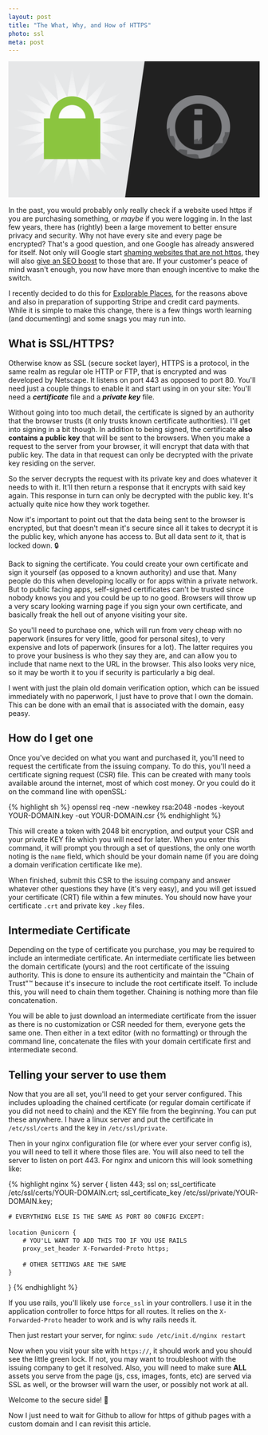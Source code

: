 ```yaml
---
layout: post
title: "The What, Why, and How of HTTPS"
photo: ssl
meta: post
---
```


![](/images/ssl.png)

In the past, you would probably only really check if a website used https if you are purchasing something, or *maybe* if you were logging in. In the last few years, there has (rightly) been a large movement to better ensure privacy and security. Why not have every site and every page be encrypted? That's a good question, and one Google has already answered for itself. Not only will Google start [shaming websites that are not https][shaming], they will also [give an SEO boost][seo] to those that are. <!--more-->If your customer's peace of mind wasn't enough, you now have more than enough incentive to make the switch.

I recently decided to do this for [Explorable Places][ep], for the reasons above and also in preparation of supporting Stripe and credit card payments. While it is simple to make this change, there is a few things worth learning (and documenting) and some snags you may run into.

## What is SSL/HTTPS?

Otherwise know as SSL (secure socket layer), HTTPS is a protocol, in the same realm as regular ole HTTP or FTP, that is encrypted and was developed by Netscape. It listens on port 443 as opposed to port 80. You'll need just a couple things to enable it and start using in on your site: You'll need a **_certificate_** file and a **_private key_** file.

Without going into too much detail, the certificate is signed by an authority that the browser trusts (it only trusts known certificate authorities). I'll get into signing in a bit though. In addition to being signed, the certificate **also contains a public key** that will be sent to the browsers. When you make a request to the server from your browser, it will encrypt that data with that public key. The data in that request can only be decrypted with the private key residing on the server.

So the server decrypts the request with its private key and does whatever it needs to with it. It'll then return a response that it encrypts with said key again. This response in turn can only be decrypted with the public key. It's actually quite nice how they work together.

Now it's important to point out that the data being sent to the browser is encrypted, but that doesn't mean it's secure since all it takes to decrypt it is the public key, which anyone has access to. But all data sent *to* it, that is locked down. &#128274;

Back to signing the certificate. You could create your own certificate and sign it yourself (as opposed to a known authority) and use that. Many people do this when developing locally or for apps within a private network. But to public facing apps, self-signed certificates can't be trusted since nobody knows you and you could be up to no good. Browsers will throw up a very scary looking warning page if you sign your own certificate, and basically freak the hell out of anyone visiting your site.

So you'll need to purchase one, which will run from very cheap with no paperwork (insures for very little, good for personal sites), to very expensive and lots of paperwork (insures for a lot). The latter requires you to prove your business is who they say they are, and can allow you to include that name next to the URL in the browser. This also looks very nice, so it may be worth it to you if security is particularly a big deal.

I went with just the plain old domain verification option, which can be issued immediately with no paperwork, I just have to prove that I own the domain. This can be done with an email that is associated with the domain, easy peasy.

## How do I get one

Once you've decided on what you want and purchased it, you'll need to request the certificate from the issuing company. To do this, you'll need a certificate signing request (CSR) file. This can be created with many tools available around the internet, most of which cost money. Or you could do it on the command line with openSSL:

{% highlight sh %}
openssl req -new -newkey rsa:2048 -nodes -keyout YOUR-DOMAIN.key -out YOUR-DOMAIN.csr
{% endhighlight %}

This will create a token with 2048 bit encryption, and output your CSR and your private KEY file which you will need for later. When you enter this command, it will prompt you through a set of questions, the only one worth noting is the `name` field, which should be your domain name (if you are doing a domain verification certificate like me).

When finished, submit this CSR to the issuing company and answer whatever other questions they have (it's very easy), and you will get issued your certificate (CRT) file within a few minutes. You should now have your certificate `.crt` and private key `.key` files.

## Intermediate Certificate

Depending on the type of certificate you purchase, you may be required to include an intermediate certificate. An intermediate certificate lies between the domain certificate (yours) and the root certificate of the issuing authority. This is done to ensure its authenticity and maintain the "Chain of Trust"&trade; because it's insecure to include the root certificate itself. To include this, you will need to chain them together. Chaining is nothing more than file concatenation.

You will be able to just download an intermediate certificate from the issuer as there is no customization or CSR needed for them, everyone gets the same one. Then either in a text editor (with no formatting) or through the command line, concatenate the files with your domain certificate first and intermediate second.

## Telling your server to use them

Now that you are all set, you'll need to get your server configured. This includes uploading the chained certificate (or regular domain certificate if you did not need to chain) and the KEY file from the beginning. You can put these anywhere. I have a linux server and put the certificate in `/etc/ssl/certs` and the key in `/etc/ssl/private`.

Then in your nginx configuration file (or where ever your server config is), you will need to tell it where those files are. You will also need to tell the server to listen on port 443. For nginx and unicorn this will look something like:

{% highlight nginx %}
server {
    listen 443;
    ssl on;
    ssl_certificate /etc/ssl/certs/YOUR-DOMAIN.crt;
    ssl_certificate_key /etc/ssl/private/YOUR-DOMAIN.key;

    # EVERYTHING ELSE IS THE SAME AS PORT 80 CONFIG EXCEPT:

    location @unicorn {
        # YOU'LL WANT TO ADD THIS TOO IF YOU USE RAILS
        proxy_set_header X-Forwarded-Proto https;

        # OTHER SETTINGS ARE THE SAME
    }
}
{% endhighlight %}

If you use rails, you'll likely use `force_ssl` in your controllers. I use it in the application controller to force https for all routes. It relies on the `X-Forwarded-Proto` header to work and is why rails needs it.

Then just restart your server, for nginx: `sudo /etc/init.d/nginx restart`

Now when you visit your site with `https://`, it should work and you should see the little green lock. If not, you may want to troubleshoot with the issuing company to get it resolved. Also, you will need to make sure **ALL** assets you serve from the page (js, css, images, fonts, etc) are served via SSL as well, or the browser will warn the user, or possibly not work at all.

Welcome to the secure side! &#128272;

Now I just need to wait for Github to allow for https of github pages with a custom domain and I can revisit this article.

[shaming]: http://motherboard.vice.com/read/google-will-soon-shame-all-websites-that-are-unencrypted-chrome-https
[seo]: https://webmasters.googleblog.com/2014/08/https-as-ranking-signal.html
[ep]: https://www.explorableplaces.com
